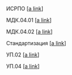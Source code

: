 ИСРПО [[a link](https://disk.yandex.ru/client/disk/ХАНОВ/ИСРПО)]
  
МДК.04.01 [[a link](https://disk.yandex.ru/client/disk/ХАНОВ/МДК.04.01)]
  
МДК.04.02 [[a link](https://disk.yandex.ru/client/disk/ХАНОВ/МДК.04.02)]
  
Стандартизация [[a link](https://disk.yandex.ru/client/disk/ХАНОВ/Стандартизация)]
  
УП.02 [[a link](https://disk.yandex.ru/client/disk/ХАНОВ/УП.02)]
  
УП.04 [[a link](https://disk.yandex.ru/client/disk/ХАНОВ/УП.04)]
  
